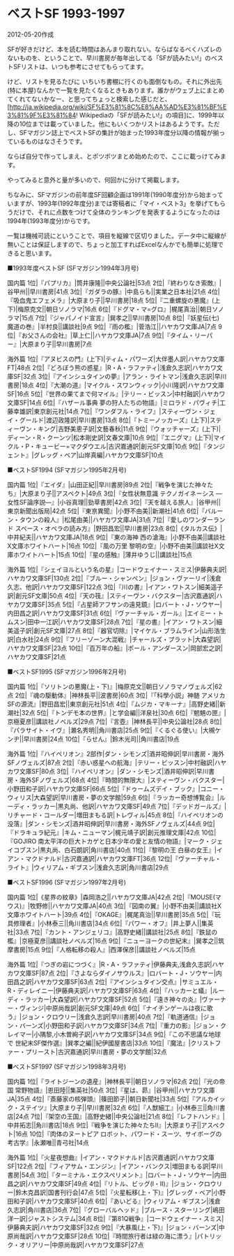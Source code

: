 # ベストSF 1993-1997

2012-05-20作成

SFが好きだけど、本を読む時間はあんまり取れない。ならばなるべくハズレのないものを、ということで、早川書房が毎年出してる「SFが読みたい!」のベストSFリストは、いつも参考にさせてもらってます。

けど、リストを見るたびに いちいち書棚に行くのも面倒なもの。それに外出先(特に本屋)なんかで一覧を見たくなるときもあります。誰かがウェブ上にまとめてくれてないかなー、と思ってちょっと検索した感じだと、[http://ja.wikipedia.org/wiki/SF%E3%81%8C%E8%AA%AD%E3%81%BF%E3%81%9F%E3%81%84! Wikipediaの「SFが読みたい!」の項目]に、1999年以降の10位までは載っていました。他にもいくつかリストはあるようです。ただし、SFマガジン誌上でベストSFの集計が始まった1993年度分以降の情報が揃っているものはなさそうです。

ならば自分で作ってしまえ、とポツポツまとめ始めたので、ここに載っけてみます。

やってみると意外と量が多いので、何回かに分けて掲載します。

ちなみに、SFマガジンの前年度SF回顧企画は1991年(1990年度分)から始まっていますが、1993年(1992年度分)までは寄稿者に「マイ・ベスト3」を挙げてもらうだけで、それに点数をつけて全体のランキングを発表するようになったのは1994年(1993年度分)からです。

一覧は機械可読にということで、項目を縦線で区切りました。データ中に縦線が無いことは保証しますので、ちょっと加工すればExcelなんかでも簡単に処理できると思います。

■1993年度ベストSF (SFマガジン1994年3月号)

国内篇
1位|『パプリカ』|筒井康隆||中央公論社|53点
2位|『終わりなき索敵』|谷甲州||早川書房|41点
3位|『ガダラの豚』|中島らも||実業之日本社|21点
4位|『吸血鬼エフェメラ』|大原まり子||早川書房|18点
5位|『二重螺旋の悪魔』(上下)|梅原克文||朝日ソノラマ|16点
6位|『ドグマ・マ=グロ』|梶尾真治||朝日ソノラマ|15点
7位|『ジャパノイド宣言』|巽孝之||早川書房|10点
8位|『妖星伝(七) 魔道の巻』|半村良||講談社|9点
9位|『雨の檻』|菅浩江||ハヤカワ文庫JA|7点
9位|『お父さんの会社』|草上仁||ハヤカワ文庫JA|7点
9位|『タイム・リーパー』|大原まり子||早川書房|7点

海外篇
1位|『アヌビスの門』(上下)|ティム・パワーズ|大伴墨人訳|ハヤカワ文庫FT|48点
2位|『どろぼう熊の惑星』|R・A・ラファティ|浅倉久志訳|ハヤカワ文庫SF|32点
3位|『アインシュタインの夢』|アラン・ライトマン|浅倉久志訳|早川書房|18点
4位|『大潮の道』|マイクル・スワンウィック|小川隆訳|ハヤカワ文庫SF|16点
5位|『世界の果てまで何マイル』|テリー・ビッスン|中村融訳|ハヤカワ文庫SF|14点
6位|『ハザール事典 夢の狩人たちの物語』|ミロラド・パヴィチ|工藤幸雄訳|東京創元社|14点
7位|『ワンダフル・ライフ』|スティーヴン・ジェイ・グールド|渡辺政隆訳|早川書房|13点
8位|『トミーノッカーズ』(上下)|スティーヴン・キング|吉野美恵子訳|文藝春秋|11点
9位|『ウォッチャーズ』(上下)|ディーン・R・クーンツ|松本剛史訳|文春文庫|10点
9位|『エニグマ』(上下)|マイクル・P・キュービー=マクダウエル|古沢嘉通訳|創元SF文庫|10点
9位|『タンジェント』|グレッグ・ベア|山岸真編|ハヤカワ文庫SF|10点

■ベストSF1994 (SFマガジン1995年2月号)

国内篇
1位|『エイダ』|山田正紀||早川書房|89点
2位|『戦争を演じた神々たち』|大原まり子||アスペクト|49点
3位|『女性状無意識 テクノガイネーシス ―女性SF論序説―』|小谷真理||勁草書房|42点
3位|『天を越える旅人』|谷甲州||東京新聞出版局|42点
5位|『東亰異聞』|小野不由美||新潮社|41点
6位|『バルーン・タウンの殺人』|松尾由美||ハヤカワ文庫JA|31点
7位|『愛しのワンダーランド スペース・オペラの読み方』|野田昌宏||早川書房|23点
8位|《タルカス伝》|中井紀夫||ハヤカワ文庫JA|18点
9位|『東の海神 西の滄海』|小野不由美||講談社X文庫ホワイトハート|16点
10位|『風の万里 黎明の空』|小野不由美||講談社X文庫ホワイトハート|15点
10位|『星の感触』|薄井ゆうじ||講談社|15点

海外篇
1位|『シェイヨルという名の星』|コードウェイナー・スミス|伊藤典夫訳|ハヤカワ文庫SF|130点
2位|『ブルー・シャンペン』|ジョン・ヴァーリイ|浅倉久志、他訳|ハヤカワ文庫SF|122点
3位|『川の書』|イアン・ワトスン|細美遥子訳|創元SF文庫|50点
4位|『天の筏』|スティーヴン・バクスター|古沢嘉通訳|ハヤカワ文庫SF|35点
5位|『占星師アフサンの遠見鏡』|ロバート・J・ソウヤー|内田昌之訳|ハヤカワ文庫SF|31点
6位|『ヴァーチャル・ガール』|エイミー・トムスン|田中一江訳|ハヤカワ文庫SF|28点
7位|『星の書』|イアン・ワトスン|細美遥子訳|創元SF文庫|27点
8位|『器官切除』|マイケル・ブラムライン|山形浩生訳|白水社|24点
9位|『フリーゾーン大混戦』|チャールズ・プラット|大森望訳|ハヤカワ文庫SF|23点
10位|『百万年の船』|ポール・アンダースン|岡部宏之訳|ハヤカワ文庫SF|21点

■ベストSF1995 (SFマガジン1996年2月号)

国内篇
1位|『ソリトンの悪魔(上・下)』|梅原克文||朝日ソノラマノヴェルズ|62点
2位|『魂の駆動体』|神林長平||波書房|60点
3位|『「科學小説」神髄 アメリカSFの源流』|野田昌宏||東京創元社|51点
4位|『ムジカ・マキーナ』|高野史緒||新潮社|32点
5位|『トンデモ本の世界』|と学会編||洋泉社|30点
6位|『魍魎の匣』|京極夏彦||講談社ノベルズ|29点
7位|『言壺』|神林長平||中央公論社|28点
8位|『パラサイト・イヴ』|瀬名秀明||角川書店|25点
9位|『くるぐる使い』|大槻ケンヂ||早川書房|24点
10位|『らせん』|鈴木光司||角川書店|19点

海外篇
1位|『ハイペリオン』2部作|ダン・シモンズ|酒井昭伸訳|早川書房・海外SFノヴェルズ|87点
2位|『赤い惑星への航海』|テリー・ビッスン|中村融訳|ハヤカワ文庫SF|80点
3位|『ハイペリオン』|ダン・シモンズ|酒井昭伸訳|早川書房・海外SFノヴェルズ|68点
4位|『時間的無限大』|スティーヴン・バクスター|小野田和子訳|ハヤカワ文庫SF|66点
5位|『ドゥームズデイ・ブック』|コニー・ウィリス|大森望訳|早川書房・夢の文学館|59点
6位|『ラッカー奇想博覧会』|ルーディ・ラッカー|黒丸尚、他訳|ハヤカワ文庫SF|49点
7位|『デッドガールズ』|リチャード・コールダー|増田まもる訳|トレヴィル|45点
8位|『ハイペリオンの没落』|ダン・シモンズ|酒井昭伸訳|早川書房・海外SFノヴェルズ|44点
9位|『ドラキュラ紀元』|キム・ニューマン|梶元靖子訳|創元推理文庫|42点
10位|『GOJIRO 南太平洋の巨大トカゲと日本少年の愛と友情の物語』|マーク・ジェイコブスン|黒丸尚、白石朗訳|角川書店|40点
11位|『黎明の王 白昼の女王』|イアン・マクドナルド|古沢嘉通訳|ハヤカワ文庫FT|36点
12位|『ヴァーチャル・ライト』|ウィリアム・ギブスン|浅倉久志訳|角川書店|29点

■ベストSF1996 (SFマガジン1997年2月号)

国内篇
1位|《星界の紋章》|森岡浩之||ハヤカワ文庫JA|42点
2位|『MOUSE(マウス)』|牧野修||ハヤカワ文庫JA|40点
3位|『図南の翼』|小野不由美||講談社X文庫ホワイトハート|39点
4位|『OKAGE』|梶尾真治||早川書房|35点
5位|『玩具修理者』|小林泰三||角川書店|34点
6位|『パワー・オフ』|井上夢人||集英社|33点
7位|『カント・アンジェリコ』|高野史緒||講談社|25点
8位|『鉄鼠の檻』|京極夏彦||講談社ノベルズ|16点
9位|『ニューヨークの世紀末』|巽孝之||筑摩書房|15点
9位|『人格転移の殺人』|西澤保彦||講談社ノベルズ|15点

海外篇
1位|『つぎの岩につづく』|R・A・ラファティ|伊藤典夫,浅倉久志訳|ハヤカワ文庫SF|87点
2位|『さよならダイノサウルス』|ロバート・J・ソウヤー|内田昌之訳|ハヤカワ文庫SF|63点
2位|『アインシュタイン交点』|サミュエル・R・ディレイニー|伊藤典夫訳|ハヤカワ文庫SF|63点
4位|『ハッカーと蟻』|ルーディ・ラッカー|大森望訳|ハヤカワ文庫SF|52点
5位|『遠き神々の炎』|ヴァーナー・ヴィンジ|中原尚哉訳|創元SF文庫|49点
6位|『ナイチンゲールは夜に歌う』|ジョン・クロウリー|浅倉久志訳|早川書房|40点
7位|『軌道通信』|ジョン・バーンズ|小野田和子訳|ハヤカワ文庫SF|34点
7位|『重力の影』|ジョン・クレイマー|小隅黎,小木曽絢子訳|ハヤカワ文庫SF|34点
9位|『この不思議な地球で 世紀末SF傑作選』|巽孝之編||紀伊國屋書店|33点
10位|『魔法』|クリストファー・プリースト|古沢嘉通訳|早川書房・夢の文学館|32点

■ベストSF1997 (SFマガジン1998年3月号)

国内篇
1位|『ライトジーンの遺産』|神林長平||朝日ソノラマ|62点
2位|『光の帝国 常野物語』|恩田陸||集英社|50点
3位|『星は、昴』|谷甲州||ハヤカワ文庫JA|35点
4位|『斎藤家の核弾頭』|篠田節子||朝日新聞社|33点
5位|『アルカイック・ステイツ』|大原まり子||早川書房|32点
6位|『人獣細工』|小林泰三||角川書店|24点
7位|『架空の王国』|高野史緒||中央公論社|21点
8位|『レフトハンド』|中井拓志||角川書店|18点
9位|『戦争を演じた神々たちII』|大原まり子||アスペクト|16点
10位|『肉体のヌートピア ロボット、パワード・スーツ、サイボーグの考古学』|永瀬唯||青弓社|14点

海外篇
1位|『火星夜想曲』|イアン・マクドナルド|古沢嘉通訳|ハヤカワ文庫SF|122点
2位|『フィアサム・エンジン』|イアン・バンクス|増田まもる訳|早川書房|54点
3位|『ターミナル・エクスペリメント』|ロバート・J・ソウヤー|内田昌之訳|ハヤカワ文庫SF|49点
4位|『リトル、ビッグ(I・II)』|ジョン・クロウリー|鈴木克昌訳|国書刊行会|47点
5位|『火星転移(上・下)』|グレッグ・ベア|小野田和子訳|ハヤカワ文庫SF|40点
6位|『あいどる』|ウィリアム・ギブスン|浅倉久志訳|角川書店|36点
7位|『グローバルヘッド』|ブルース・スターリング|嶋田洋一訳|ジャストシステム|34点
8位|『第81Q戦争』|コードウェイナー・スミス|伊藤典夫訳|ハヤカワ文庫SF|32点
9位|『大暴風(上・下)』|ジョン・バーンズ|中原尚哉訳|ハヤカワ文庫SF|28点
10位|『時間旅行者は緑の海に漂う』|パトリック・オリアリー|中原尚哉訳|ハヤカワ文庫SF|27点
